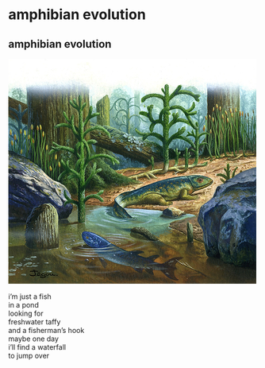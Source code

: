 # amphibian evolution

## amphibian evolution
![amphibian evolution](images/amphibian%20evolution.jpeg)

i’m just a fish<br/>
in a pond<br/>
looking for<br/>
freshwater taffy<br/>
and a fisherman’s hook<br/>
maybe one day<br/>
i’ll find a waterfall<br/>
to jump over
